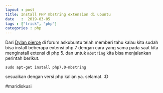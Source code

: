 ```yaml
---
layout : post
title: Install PHP mbstring extension di ubuntu
date   :  2019-03-05
tags : ["trick", "php"]
categories : php
---
```


Dari [Dylan pierce](https://askubuntu.com/users/382863/dylan-pierce) di forum askubuntu telah memberi tahu kalau kita sudah bisa install beberapa extensi php 7 dengan cara yang sama pada saat kita menginstall extensi di php 5. dan untuk `mbstring` kita bisa menjalankan perintah berikut.

```
sudo apt-get install php7.0-mbstring
```

sesuaikan dengan versi php kalian ya. selamat. :D 
 
 #maridiskusi